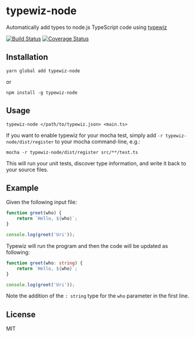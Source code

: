 # typewiz-node

Automatically add types to node.js TypeScript code using [typewiz](https://www.npmjs.com/package/typewiz)

[![Build Status](https://travis-ci.org/urish/typewiz.png?branch=master)](https://travis-ci.org/urish/typewiz)
[![Coverage Status](https://coveralls.io/repos/github/urish/typewiz/badge.svg?branch=master)](https://coveralls.io/github/urish/typewiz?branch=master)

## Installation

    yarn global add typewiz-node

or

    npm install -g typewiz-node

## Usage

    typewiz-node </path/to/typewiz.json> <main.ts>

If you want to enable typewiz for your mocha test, simply add `-r typewiz-node/dist/register` to your mocha command-line, e.g.:

    mocha -r typewiz-node/dist/register src/**/test.ts

This will run your unit tests, discover type information, and write it back to your source files.

## Example

Given the following input file:

```typescript
function greet(who) {
    return `Hello, ${who}`;
}

console.log(greet('Uri'));
```

Typewiz will run the program and then the code will be updated as following:

```typescript
function greet(who: string) {
    return `Hello, ${who}`;
}

console.log(greet('Uri'));
```

Note the addition of the `: string` type for the `who` parameter in the first line.

## License

MIT
